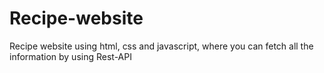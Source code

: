 # Recipe-website
Recipe website using html, css and javascript, where you can fetch all the information by using Rest-API
